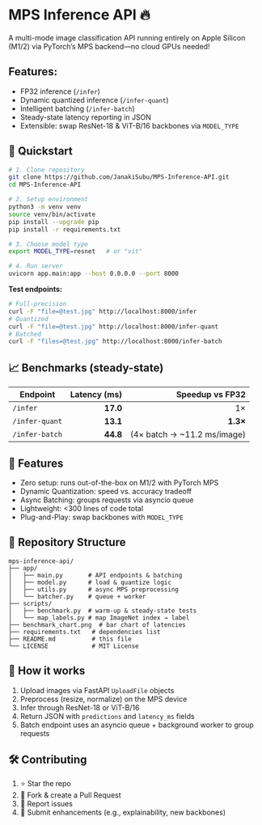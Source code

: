 # MPS Inference API 🔥

A multi-mode image classification API running entirely on Apple Silicon (M1/2) via PyTorch’s MPS backend—no cloud GPUs needed!

## Features:

* FP32 inference (`/infer`)
* Dynamic quantized inference (`/infer-quant`)
* Intelligent batching (`/infer-batch`)
* Steady-state latency reporting in JSON
* Extensible: swap ResNet-18 & ViT-B/16 backbones via `MODEL_TYPE`

## 🚀 Quickstart

```bash
# 1. Clone repository
git clone https://github.com/JanakiSubu/MPS-Inference-API.git
cd MPS-Inference-API

# 2. Setup environment
python3 -m venv venv
source venv/bin/activate
pip install --upgrade pip
pip install -r requirements.txt

# 3. Choose model type
export MODEL_TYPE=resnet   # or "vit"

# 4. Run server
uvicorn app.main:app --host 0.0.0.0 --port 8000
```

**Test endpoints:**

```bash
# Full-precision
curl -F "file=@test.jpg" http://localhost:8000/infer
# Quantized
curl -F "file=@test.jpg" http://localhost:8000/infer-quant
# Batched
curl -F "files=@test.jpg" http://localhost:8000/infer-batch
```

## 📈 Benchmarks (steady-state)

| Endpoint       | Latency (ms) |              Speedup vs FP32 |
| -------------- | -----------: | ---------------------------: |
| `/infer`       |     **17.0** |                           1× |
| `/infer-quant` |     **13.1** |                     **1.3×** |
| `/infer-batch` |     **44.8** | (4× batch → \~11.2 ms/image) |

## 🔧 Features

* Zero setup: runs out-of-the-box on M1/2 with PyTorch MPS
* Dynamic Quantization: speed vs. accuracy tradeoff
* Async Batching: groups requests via asyncio queue
* Lightweight: <300 lines of code total
* Plug-and-Play: swap backbones with `MODEL_TYPE`

## 📁 Repository Structure

```text
mps-inference-api/
├── app/
│   ├── main.py       # API endpoints & batching
│   ├── model.py      # load & quantize logic
│   ├── utils.py      # async MPS preprocessing
│   └── batcher.py    # queue + worker
├── scripts/
│   ├── benchmark.py  # warm-up & steady-state tests
│   └── map_labels.py # map ImageNet index → label
├── benchmark_chart.png  # bar chart of latencies
├── requirements.txt   # dependencies list
├── README.md          # this file
└── LICENSE            # MIT License
```

## 📂 How it works

1. Upload images via FastAPI `UploadFile` objects
2. Preprocess (resize, normalize) on the MPS device
3. Infer through ResNet-18 or ViT-B/16
4. Return JSON with `predictions` and `latency_ms` fields
5. Batch endpoint uses an asyncio queue + background worker to group requests

## 🛠️ Contributing

1. ⭐ Star the repo
2. 🔀 Fork & create a Pull Request
3. 🐛 Report issues
4. 🚀 Submit enhancements (e.g., explainability, new backbones)

